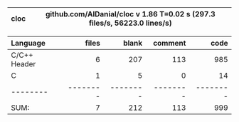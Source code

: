 cloc|github.com/AlDanial/cloc v 1.86  T=0.02 s (297.3 files/s, 56223.0 lines/s)
--- | ---

Language|files|blank|comment|code
:-------|-------:|-------:|-------:|-------:
C/C++ Header|6|207|113|985
C|1|5|0|14
--------|--------|--------|--------|--------
SUM:|7|212|113|999
